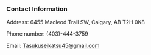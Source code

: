 ### Contact Information

Address: 6455 Macleod Trail SW, Calgary, AB T2H 0K8

Phone number: (403)-444-3759

Email: <Tasukuseikatsu45@gmail.com>

